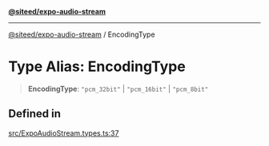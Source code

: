 [**@siteed/expo-audio-stream**](../README.md)

***

[@siteed/expo-audio-stream](../README.md) / EncodingType

# Type Alias: EncodingType

> **EncodingType**: `"pcm_32bit"` \| `"pcm_16bit"` \| `"pcm_8bit"`

## Defined in

[src/ExpoAudioStream.types.ts:37](https://github.com/deeeed/expo-audio-stream/blob/28be564864425ab95a6773e2bc19f856eb418d1c/packages/expo-audio-stream/src/ExpoAudioStream.types.ts#L37)
